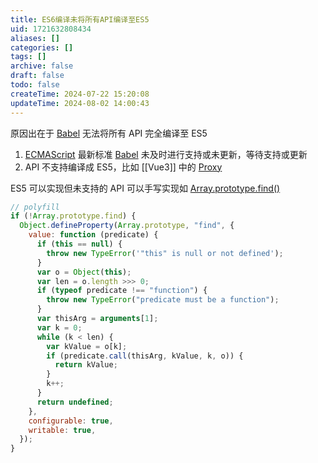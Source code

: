 ```yaml
---
title: ES6编译未将所有API编译至ES5
uid: 1721632808434
aliases: []
categories: []
tags: []
archive: false
draft: false
todo: false
createTime: 2024-07-22 15:20:08
updateTime: 2024-08-02 14:00:43
---
```


原因出在于 [Babel](https://www.babeljs.cn/) 无法将所有 API 完全编译至 ES5

1. [ECMAScript](https://262.ecma-international.org/) 最新标准 [Babel](https://www.babeljs.cn/) 未及时进行支持或未更新，等待支持或更新
2. API 不支持编译成 ES5，比如 [[Vue3]] 中的 [Proxy](https://developer.mozilla.org/zh-CN/docs/Web/JavaScript/Reference/Global_Objects/Proxy)

ES5 可以实现但未支持的 API 可以手写实现如 [Array.prototype.find()](https://developer.mozilla.org/zh-CN/docs/Web/JavaScript/Reference/Global_Objects/Array/find)

```javascript
// polyfill
if (!Array.prototype.find) {
  Object.defineProperty(Array.prototype, "find", {
    value: function (predicate) {
      if (this == null) {
        throw new TypeError('"this" is null or not defined');
      }
      var o = Object(this);
      var len = o.length >>> 0;
      if (typeof predicate !== "function") {
        throw new TypeError("predicate must be a function");
      }
      var thisArg = arguments[1];
      var k = 0;
      while (k < len) {
        var kValue = o[k];
        if (predicate.call(thisArg, kValue, k, o)) {
          return kValue;
        }
        k++;
      }
      return undefined;
    },
    configurable: true,
    writable: true,
  });
}
```
